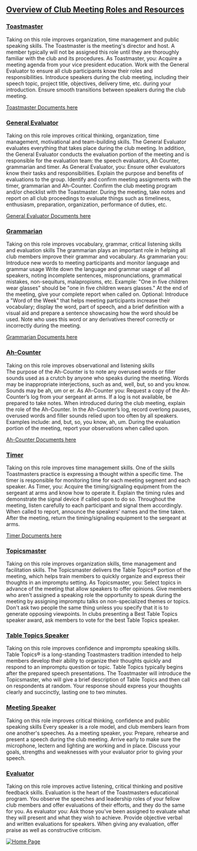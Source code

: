 ## [Overview of Club Meeting Roles and Resources](https://www.toastmasters.org/membership/club-meeting-roles)

### [Toastmaster](https://www.toastmasters.org/membership/club-meeting-roles/toastmaster)

Taking on this role improves organization, time management and public speaking skills.
The Toastmaster is the meeting's director and host. A member typically will not be assigned this role until they are thoroughly familiar with the club and its procedures. As Toastmaster, you:
Acquire a meeting agenda from your vice president education.
Work with the General Evaluator to ensure all club participants know their roles and responsibilities.
Introduce speakers during the club meeting, including their speech topic, project title, objectives, delivery time, etc. during your introduction.
Ensure smooth transitions between speakers during the club meeting.

[Toastmaster Documents here](https://drive.google.com/drive/folders/1k4bk3ct92MMM4y3epR4cinvRHAwcGvg2)


### [General Evaluator](https://www.toastmasters.org/membership/club-meeting-roles/general-evaluator)

Taking on this role improves critical thinking, organization, time management, motivational and team-building skills.
The General Evaluator evaluates everything that takes place during the club meeting. In addition, the General Evaluator conducts the evaluation portion of the meeting and is responsible for the evaluation team: the speech evaluators, Ah Counter, grammarian and timer. As General Evaluator, you:
Ensure other evaluators know their tasks and responsibilities.
Explain the purpose and benefits of evaluations to the group.
Identify and confirm meeting assignments with the timer, grammarian and Ah-Counter.
Confirm the club meeting program and/or checklist with the Toastmaster.
During the meeting, take notes and report on all club proceedings to evaluate things such as timeliness, enthusiasm, preparation, organization, performance of duties, etc.

[General Evaluator Documents here](https://drive.google.com/drive/folders/1qP6jE3tjJHfShFvc49lU1Pmg6YWhlrfj)

### [Grammarian](https://www.toastmasters.org/membership/club-meeting-roles/grammarian)

Taking on this role improves vocabulary, grammar, critical listening skills and evaluation skills
The grammarian plays an important role in helping all club members improve their grammar and vocabulary. As grammarian you:
Introduce new words to meeting participants and monitor language and grammar usage
Write down the language and grammar usage of all speakers, noting incomplete sentences, mispronunciations, grammatical mistakes, non-sequiturs, malapropisms, etc. Example: "One in five children wear glasses" should be "one in five children wears glasses."
At the end of the meeting, give your complete report when called on.
Optional: Introduce a "Word of the Week" that helps meeting participants increase their vocabulary; display the word, part of speech, and a brief definition with a visual aid and prepare a sentence showcasing how the word should be used. Note who uses this word or any derivatives thereof correctly or incorrectly during the meeting.

[Grammarian Documents here](https://drive.google.com/drive/folders/12WF9WmfYOKH-oSWbvJLU6EL-ACCaB6sk)

### [Ah-Counter](https://www.toastmasters.org/membership/club-meeting-roles/ah-counter)

Taking on this role improves observational and listening skills  
The purpose of the Ah-Counter is to note any overused words or filler sounds used as a crutch by anyone who speaks during the meeting. Words may be inappropriate interjections, such as and, well, but, so and you know. Sounds may be ah, um or er. As Ah-Counter you:
Request a copy of the Ah-Counter’s log from your sergeant at arms. If a log is not available, be prepared to take notes.
When introduced during the club meeting, explain the role of the Ah-Counter.
In the Ah-Counter’s log, record overlong pauses, overused words and filler sounds relied upon too often by all speakers. Examples include: and, but, so, you know, ah, um.
During the evaluation portion of the meeting, report your observations when called upon.

[Ah-Counter Documents here](https://drive.google.com/drive/folders/1-bmXHCUy1S2e9m69wbPTSLhnUy7dKqNy)

### [Timer](https://www.toastmasters.org/membership/club-meeting-roles/timer)

Taking on this role improves time management skills.
One of the skills Toastmasters practice is expressing a thought within a specific time. The timer is responsible for monitoring time for each meeting segment and each speaker. As Timer, you:
Acquire the timing/signaling equipment from the sergeant at arms and know how to operate it.
Explain the timing rules and demonstrate the signal device if called upon to do so. 
Throughout the meeting, listen carefully to each participant and signal them accordingly.
When called to report, announce the speakers' names and the time taken.
After the meeting, return the timing/signaling equipment to the sergeant at arms.

[Timer Documents here](https://drive.google.com/drive/folders/1IvrLs5gK5LAW42HLnmKQHWp7F2R5Unoa)

### [Topicsmaster](https://www.toastmasters.org/membership/club-meeting-roles/topicsmaster)

Taking on this role improves organization skills, time management and facilitation skills.
The Topicsmaster delivers the Table Topics® portion of the meeting, which helps train members to quickly organize and express their thoughts in an impromptu setting. As Topicsmaster, you:
Select topics in advance of the meeting that allow speakers to offer opinions.
Give members who aren't assigned a speaking role the opportunity to speak during the meeting by assigning impromptu talks on non-specialized themes or topics.
Don't ask two people the same thing unless you specify that it is to generate opposing viewpoints.
In clubs presenting a Best Table Topics speaker award, ask members to vote for the best Table Topics speaker.

### [Table Topics Speaker](https://www.toastmasters.org/membership/club-meeting-roles/table-topics-speaker)

Taking on this role improves confidence and impromptu speaking skills.
Table Topics® is a long-standing Toastmasters tradition intended to help members develop their ability to organize their thoughts quickly and respond to an impromptu question or topic.
Table Topics typically begins after the prepared speech presentations.
The Toastmaster will introduce the Topicsmaster, who will give a brief description of Table Topics and then call on respondents at random.
Your response should express your thoughts clearly and succinctly, lasting one to two minutes.

### [Meeting Speaker](https://www.toastmasters.org/membership/club-meeting-roles/meeting-speaker) 

Taking on this role improves critical thinking, confidence and public speaking skills
Every speaker is a role model, and club members learn from one another's speeches. As a meeting speaker, you:
Prepare, rehearse and present a speech during the club meeting.
Arrive early to make sure the microphone, lectern and lighting are working and in place.
Discuss your goals, strengths and weaknesses with your evaluator prior to giving your speech.

### [Evaluator](https://www.toastmasters.org/membership/club-meeting-roles/evaluator)

Taking on this role improves active listening, critical thinking and positive feedback skills.
Evaluation is the heart of the Toastmasters educational program. You observe the speeches and leadership roles of your fellow club members and offer evaluations of their efforts, and they do the same for you. As evaluator you:
Ask those you've been assigned to evaluate what they will present and what they wish to achieve.
Provide objective verbal and written evaluations for speakers.
When giving any evaluation, offer praise as well as constructive criticism.

[![Home Page](https://user-images.githubusercontent.com/99045240/177634495-48f7fbbf-1aa5-4b50-a696-e13491780ad2.png)](https://loannhoa.github.io/Freenome-Toastmasters/)

